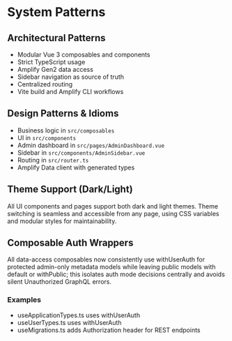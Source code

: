 # System Patterns

## Architectural Patterns
- Modular Vue 3 composables and components
- Strict TypeScript usage
- Amplify Gen2 data access
- Sidebar navigation as source of truth
- Centralized routing
- Vite build and Amplify CLI workflows

## Design Patterns & Idioms
- Business logic in `src/composables`
- UI in `src/components`
- Admin dashboard in `src/pages/AdminDashboard.vue`
- Sidebar in `src/components/AdminSidebar.vue`
- Routing in `src/router.ts`
- Amplify Data client with generated types

## Theme Support (Dark/Light)
All UI components and pages support both dark and light themes. Theme switching is seamless and accessible from any page, using CSS variables and modular styles for maintainability.


## Composable Auth Wrappers

All data-access composables now consistently use withUserAuth for protected admin-only metadata models while leaving public models with default or withPublic; this isolates auth mode decisions centrally and avoids silent Unauthorized GraphQL errors.

### Examples

- useApplicationTypes.ts uses withUserAuth
- useUserTypes.ts uses withUserAuth
- useMigrations.ts adds Authorization header for REST endpoints
